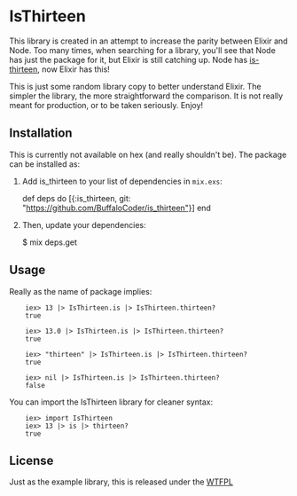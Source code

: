 # IsThirteen

This library is created in an attempt to increase the parity between Elixir and Node. Too many times, when searching for a library, you'll see that Node has just the package for it, but Elixir is still catching up. Node has [is-thirteen](https://github.com/jezen/is-thirteen), now Elixir has this!

This is just some random library copy to better understand Elixir. The simpler the library, the more straightforward the comparison. It is not really meant for production, or to be taken seriously. Enjoy!

## Installation

This is currently not available on hex (and really shouldn't be). The package can be installed as:

  1. Add is_thirteen to your list of dependencies in `mix.exs`:

        def deps do
          [{:is_thirteen, git: "https://github.com/BuffaloCoder/is_thirteen"}]
        end

  2. Then, update your dependencies:

        $ mix deps.get

## Usage

Really as the name of package implies:

        iex> 13 |> IsThirteen.is |> IsThirteen.thirteen?
        true
        
        iex> 13.0 |> IsThirteen.is |> IsThirteen.thirteen?
        true
        
        iex> "thirteen" |> IsThirteen.is |> IsThirteen.thirteen?
        true
        
        iex> nil |> IsThirteen.is |> IsThirteen.thirteen?
        false

You can import the IsThirteen library for cleaner syntax:

        iex> import IsThirteen
        iex> 13 |> is |> thirteen?
        true

## License

Just as the example library, this is released under the [WTFPL](http://www.wtfpl.net/txt/copying/) 
